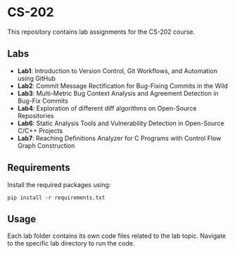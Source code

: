 # CS-202

This repository contains lab assignments for the CS-202 course.

## Labs

- **Lab1**: Introduction to Version Control, Git Workflows, and Automation using GitHub
- **Lab2**: Commit Message Rectification for Bug-Fixing Commits in the Wild
- **Lab3**: Multi-Metric Bug Context Analysis and Agreement Detection in Bug-Fix Commits
- **Lab4**: Exploration of different diff algorithms on Open-Source Repositories
- **Lab6**: Static Analysis Tools and Vulnerability Detection in Open-Source C/C++ Projects
- **Lab7**: Reaching Definitions Analyzer for C Programs with Control Flow Graph Construction

## Requirements

Install the required packages using:
```
pip install -r requirements.txt
```

## Usage

Each lab folder contains its own code files related to the lab topic. Navigate to the specific lab directory to run the code.